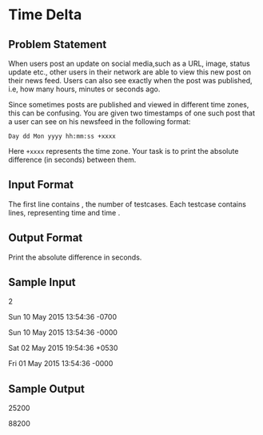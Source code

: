 # Time Delta

## Problem Statement
When users post an update on social media,such as a URL, image, status update etc., other users in their network are able to view this new post on their news feed. Users can also see exactly when the post was published, i.e, how many hours, minutes or seconds ago.

Since sometimes posts are published and viewed in different time zones, this can be confusing. You are given two timestamps of one such post that a user can see on his newsfeed in the following format:

`Day dd Mon yyyy hh:mm:ss +xxxx`

Here `+xxxx` represents the time zone. Your task is to print the absolute difference (in seconds) between them.

## Input Format

The first line contains , the number of testcases.
Each testcase contains  lines, representing time  and time .

## Output Format

Print the absolute difference  in seconds.

## Sample Input

2

Sun 10 May 2015 13:54:36 -0700

Sun 10 May 2015 13:54:36 -0000

Sat 02 May 2015 19:54:36 +0530

Fri 01 May 2015 13:54:36 -0000

## Sample Output
25200

88200
